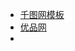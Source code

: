 - [千图网模板](https://designer-ppt.58pic.com/?template_type=3&upicId=151964617)
- [优品网](https://www.ypppt.com/)
-